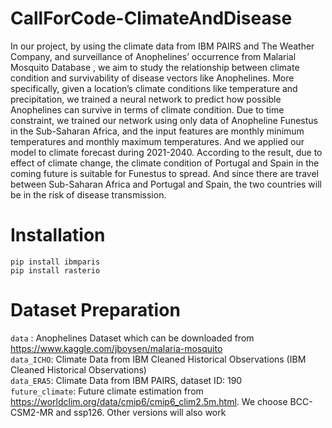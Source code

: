 # CallForCode-ClimateAndDisease

In our project, by using the climate data from IBM PAIRS and The Weather Company, and surveillance of Anophelines’ occurrence from Malarial Mosquito Database , we aim to study the relationship between climate condition and survivability of disease vectors like Anophelines. More specifically, given a location’s climate conditions like temperature and precipitation, we trained a neural network to predict how possible Anophelines can survive in terms of climate condition. Due to time constraint, we trained our network using only data of Anopheline Funestus in the Sub-Saharan Africa, and the input features are monthly minimum temperatures and monthly maximum temperatures. And we applied our model to climate forecast during 2021-2040. According to the result, due to effect of climate change, the climate condition of Portugal and Spain in the coming future is suitable for Funestus to spread. And since there are travel between Sub-Saharan Africa and Portugal and Spain, the two countries will be in the risk of disease transmission.

# Installation
```pip install ibmparis```<br/>
```pip install rasterio```<br/>

# Dataset Preparation
```data``` : Anophelines Dataset which can be downloaded from https://www.kaggle.com/jboysen/malaria-mosquito <br/>
```data_ICHO```: Climate Data from IBM Cleaned Historical Observations (IBM Cleaned Historical Observations)  <br/>
```data_ERA5```: Climate Data from IBM PAIRS, dataset ID: 190 <br/>
```future_climate```: Future climate estimation from https://worldclim.org/data/cmip6/cmip6_clim2.5m.html. We choose BCC-CSM2-MR and ssp126. Other versions will also work
